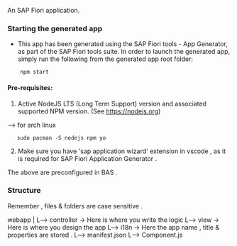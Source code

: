 An SAP Fiori application.

### Starting the generated app

-   This app has been generated using the SAP Fiori tools - App Generator, as part of the SAP Fiori tools suite.  In order to launch the generated app, simply run the following from the generated app root folder:

```
    npm start
```

#### Pre-requisites:

1. Active NodeJS LTS (Long Term Support) version and associated supported NPM version.  (See https://nodejs.org)

 --> for arch linux 
 ``` 
    sudo pacman -S nodejs npm yo
 ```
2. Make sure you have 'sap application wizard' extension in vscode , as it is required for SAP Fiori Application Generator .

The above are preconfigured in BAS .

### Structure 
Remember , files & folders are case sensitive .

webapp
|
L--> controller -> Here is where you write the logic
L--> view -> Here is where you design the app
L--> i18n -> Here the app name , title & properties are stored . 
L--> manifest.json
L--> Component.js